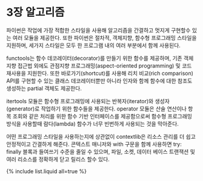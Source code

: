 # 3장 알고리즘

파이썬은 작업에 가장 적합한 스타일을 사용해 알고리즘을 간결하고 멋지게 구현할수 있는 여러 모듈을 제공한다. 또한 파이썬은 절차적, 객체지향, 함수형 프로그래밍 스타일을 지원하며, 세가지 스타일은 모두 한 프로그램 내의 여러 부분에서 함께 사용된다.

functools는 함수 데코레이터(decorator)를 만들기 위한 함수를 제공하며, 기존 객체지향 접근법 외에도 관점지향 프로그래밍(aspect-oriented programming) 및 코드 재사용을 지원한다. 또한 바로가기(shortcut)를 사용해 리치 비교(rich comparison) API를 구현할 수 있는 클래스 데코레이터뿐만 아니라 인자와 함께 함수에 대한 참조도 생성하는 partial 객체도 제공한다.

itertools 모듈은 함수형 프로그래밍에 사용되는 반복자(iterator)와 생성자(generator)로 작업하기 위한 함수들을 제공한다. operator 모듈은 산술 연산이나 항목 조회와 같은 처리를 위한 함수 기반 인터페이스를 제공함으로써 함수형 프로그래밍 방식을 사용할때 람다(lambda) 함수가 너무 빈번하게 사용되는 것을 막아준다.

어떤 프로그래밍 스타일을 사용하는지에 상관없이 contextlib은 리소스 관리를 더 쉽고 안정적이고 간결하게 해준다. 콘텍스트 매니저와 with 구문을 함께 사용하면 try: finally 블록과 들여쓰기 수준을 줄일 수 있으며, 파일, 소켓, 데이터 베이스 트랜잭션 및 여러 리소스를 정확하게 닫고 릴리스 할수 있다.

{% include list.liquid all=true %}

